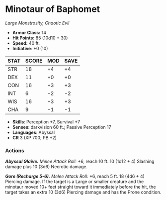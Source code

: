 # Minotaur of Baphomet

*Large Monstrosity, Chaotic Evil*

- **Armor Class:** 14
- **Hit Points:** 85 (10d10 + 30)
- **Speed:** 40 ft.
- **Initiative**: +0 (10)

|STAT|SCORE|MOD|SAVE|
| --- | --- | --- | ---- |
| STR | 18 | +4 | +4 |
| DEX | 11 | +0 | +0 |
| CON | 16 | +3 | +3 |
| INT | 6 | -2 | -2 |
| WIS | 16 | +3 | +3 |
| CHA | 9 | -1 | -1 |

- **Skills**: Perception +7, Survival +7
- **Senses**: darkvision 60 ft.; Passive Perception 17
- **Languages**: Abyssal
- **CR** 3 (XP 700; PB +2)

### Actions

***Abyssal Glaive.*** *Melee Attack Roll:* +6, reach 10 ft. 10 (1d12 + 4) Slashing damage plus 10 (3d6) Necrotic damage.

***Gore (Recharge 5-6).*** *Melee Attack Roll:* +6, reach 5 ft. 18 (4d6 + 4) Piercing damage. If the target is a Large or smaller creature and the minotaur moved 10+ feet straight toward it immediately before the hit, the target takes an extra 10 (3d6) Piercing damage and has the Prone condition.
